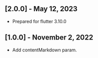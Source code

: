 ## [2.0.0] - May 12, 2023
* Prepared for flutter 3.10.0

## [1.0.0] - November 2, 2022

* Add contentMarkdown param.